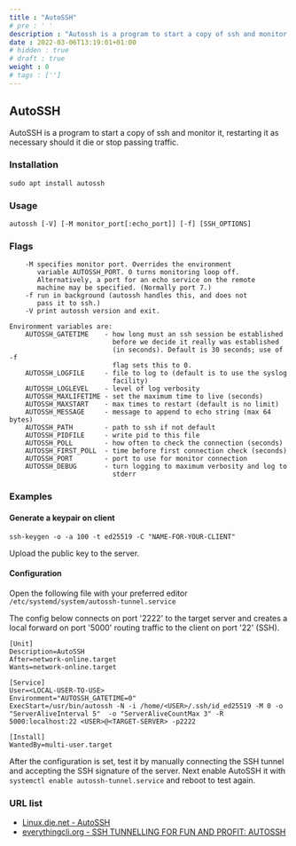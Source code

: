 ```yaml
---
title : "AutoSSH"
# pre : ' '
description : "Autossh is a program to start a copy of ssh and monitor it, restarting it as necessary should it die or stop passing traffic."
date : 2022-03-06T13:19:01+01:00
# hidden : true
# draft : true
weight : 0
# tags : ['']
---
```


## AutoSSH

AutoSSH is a program to start a copy of ssh and monitor it, restarting it as necessary should it die or stop passing traffic.

### Installation

```plain
sudo apt install autossh
```

### Usage

```plain
autossh [-V] [-M monitor_port[:echo_port]] [-f] [SSH_OPTIONS]
```

### Flags

```plain
    -M specifies monitor port. Overrides the environment
       variable AUTOSSH_PORT. 0 turns monitoring loop off.
       Alternatively, a port for an echo service on the remote
       machine may be specified. (Normally port 7.)
    -f run in background (autossh handles this, and does not
       pass it to ssh.)
    -V print autossh version and exit.

Environment variables are:
    AUTOSSH_GATETIME    - how long must an ssh session be established
                          before we decide it really was established
                          (in seconds). Default is 30 seconds; use of -f
                          flag sets this to 0.
    AUTOSSH_LOGFILE     - file to log to (default is to use the syslog
                          facility)
    AUTOSSH_LOGLEVEL    - level of log verbosity
    AUTOSSH_MAXLIFETIME - set the maximum time to live (seconds)
    AUTOSSH_MAXSTART    - max times to restart (default is no limit)
    AUTOSSH_MESSAGE     - message to append to echo string (max 64 bytes)
    AUTOSSH_PATH        - path to ssh if not default
    AUTOSSH_PIDFILE     - write pid to this file
    AUTOSSH_POLL        - how often to check the connection (seconds)
    AUTOSSH_FIRST_POLL  - time before first connection check (seconds)
    AUTOSSH_PORT        - port to use for monitor connection
    AUTOSSH_DEBUG       - turn logging to maximum verbosity and log to
                          stderr
```

### Examples

#### Generate a keypair on client

```plain
ssh-keygen -o -a 100 -t ed25519 -C "NAME-FOR-YOUR-CLIENT"
```

Upload the public key to the server.

#### Configuration

Open the following file with your preferred editor `/etc/systemd/system/autossh-tunnel.service`

The config below connects on port '2222' to the target server and creates a local forward on port '5000' routing traffic to the client on port '22' (SSH).

```plain
[Unit]
Description=AutoSSH
After=network-online.target
Wants=network-online.target

[Service]
User=<LOCAL-USER-TO-USE>
Environment="AUTOSSH_GATETIME=0"
ExecStart=/usr/bin/autossh -N -i /home/<USER>/.ssh/id_ed25519 -M 0 -o "ServerAliveInterval 5"  -o "ServerAliveCountMax 3" -R 5000:localhost:22 <USER>@<TARGET-SERVER> -p2222

[Install]
WantedBy=multi-user.target
```

After the configuration is set, test it by manually connecting the SSH tunnel and accepting the SSH signature of the server. Next enable AutoSSH it with `systemctl enable autossh-tunnel.service` and reboot to test again.

### URL list

* [Linux.die.net - AutoSSH](https://linux.die.net/man/1/autossh)
* [everythingcli.org - SSH TUNNELLING FOR FUN AND PROFIT: AUTOSSH](https://www.everythingcli.org/ssh-tunnelling-for-fun-and-profit-autossh/)
